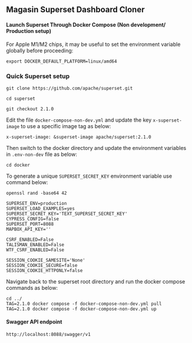 ## Magasin Superset Dashboard Cloner
#### Launch Superset Through Docker Compose (Non development/ Production setup)

For Apple M1/M2 chips, it may be useful to set the environment variable globally before proceeding:
```
export DOCKER_DEFAULT_PLATFORM=linux/amd64
```

### Quick Superset setup
```
git clone https://github.com/apache/superset.git

cd superset

git checkout 2.1.0
```
Edit the file ```docker-compose-non-dev.yml``` and update the key ```x-superset-image``` to use a specific image tag as below:

```
x-superset-image: &superset-image apache/superset:2.1.0
```
Then switch to the docker directory and update the environment variables in ```.env-non-dev``` file as below:

```
cd docker
```

To generate a unique ```SUPERSET_SECRET_KEY``` environment variable use command below:
```
openssl rand -base64 42
```
```
SUPERSET_ENV=production
SUPERSET_LOAD_EXAMPLES=yes
SUPERSET_SECRET_KEY='TEXT_SUPERSET_SECRET_KEY'
CYPRESS_CONFIG=false
SUPERSET_PORT=8088
MAPBOX_API_KEY=''

CSRF_ENABLED=False
TALISMAN_ENABLED=False
WTF_CSRF_ENABLED=False

SESSION_COOKIE_SAMESITE='None'
SESSION_COOKIE_SECURE=false 
SESSION_COOKIE_HTTPONLY=false
```



Navigate back to the superset root directory and run the docker compose commands as below:
```
cd ../
TAG=2.1.0 docker compose -f docker-compose-non-dev.yml pull
TAG=2.1.0 docker compose -f docker-compose-non-dev.yml up
```

#### Swagger API endpoint
```
http://localhost:8088/swagger/v1
```

